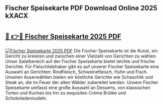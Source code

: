 ## Fischer Speisekarte PDF Download Online 2025 kXACX

# <h2><a href="http://gcbeqit.nevu.top/?p=Fischer+Speisekarte">🔗 👉🔴 Fischer Speisekarte 2025 PDF</a></h2>

[![Fischer Speisekarte 2025 PDF](https://i.imgur.com/dBaPXMq.png)](http://gcbeqit.nevu.top/?p=Fischer+Speisekarte)
Die Fischer Speisekarte ist die Kunst, ein Gericht zu kreieren und zwischen einer Vielzahl von Gerichten zu wählen. Unser Salatbereich auf der Fischer Speisekarte bietet leichte und frische Gerichte. Für Fleischliebhaber gibt es auf unserer Fischer Speisekarte eine Auswahl an Gerichten: Rindfleisch, Schweinefleisch, Huhn und Fisch. Unseren Auserwählten bieten wir köstliche Gerichte wie Schaschlik und Steak an, die im Feuer der alten Wälder zubereitet werden. Unsere Fischer Speisekarte umfasst eine große Auswahl an Desserts, von klassischen Torten und Kuchen bis hin zu exquisiten Crème Brûlée und Schokoladennudeln.
